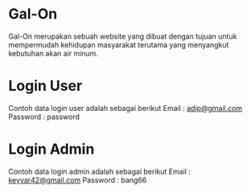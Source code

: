 # Gal-On
Gal-On merupakan sebuah website yang dibuat dengan tujuan untuk mempermudah kehidupan masyarakat terutama yang menyangkut kebutuhan akan air minum.

# Login User
Contoh data login user adalah sebagai berikut
  Email     : adip@gmail.com  
  Password  : password

# Login Admin
Contoh data login admin adalah sebagai berikut
  Email     : keyvar42@gmail.com
  Password  : bang66
